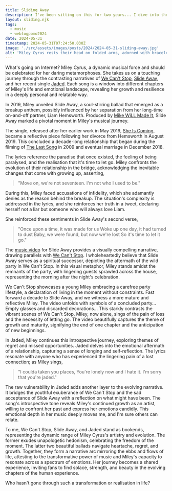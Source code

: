 ```yaml
---
title: Sliding Away
description: I've been sitting on this for two years... I dive into the evolution of Miley Cyrus between "We Can't Stop," "Slide Away," and more recently, "Jaded."
layout: sliding.njk
tags:
  - music
  - weblogpomo2024
date: 2024-05-31
timestamp: 2024-05-31T07:24:50.030Z
image: './src/assets/images/posts/2024/2024-05-31-sliding-away.jpg'
alt: 'Miley Cyrus rests their head on folded arms, adorned with bracelets, on the edge of a dimly lit pool, with soft lighting creating a reflective ambiance. From the music video, Sliding Away.'
---
```


What's going on Internet? Miley Cyrus, a dynamic musical force and should be celebrated for her daring metamorphoses. She takes us on a touching journey through the contrasting narratives of [We Can't Stop](https://musicthread.app/link/2hECY3lfDFoyko6nwkwvuKseMrj), [Slide Away](https://musicthread.app/link/2hECY12BaeHyGJEhkQ8KxfDPRoe), and her recent single [Jaded](https://musicthread.app/link/2hEF0hlY81opHVfsJQJ85s9jBWQ). Each song is a window into different chapters of Miley's life and emotional landscape, revealing her growth and resilience in a deeply personal and relatable way.

In 2019, Miley unveiled Slide Away, a soul-stirring ballad that emerged as a breakup anthem, possibly influenced by her separation from her long-time on-and-off partner, Liam Hemsworth. Produced by [Mike WiLL Made It](https://www.eardrummer.co/), Slide Away marked a pivotal moment in Miley's musical journey.

The single, released after her earlier work in May 2019, [She Is Coming](https://musicthread.app/link/2hECY0BO4B3gZRcXshCbGCwwzOc), became a reflective piece following her divorce from Hemsworth in August 2019. This concluded a decade-long relationship that began during the filming of [The Last Song](https://www.themoviedb.org/movie/35690-the-last-song) in 2009 and eventual marriage in December 2018.

The lyrics reference the paradise that once existed, the feeling of being paralysed, and the realisation that it's time to let go. Miley confronts the evolution of their relationship in the bridge, acknowledging the inevitable changes that come with growing up, asserting,

> "Move on, we're not seventeen.
> I'm not who I used to be."

During this, Miley faced accusations of infidelity, which she adamantly denies as the reason behind the breakup. The situation's complexity is addressed in the lyrics, and she reinforces her truth in a tweet, declaring herself not a liar but someone who will always love Liam.

She reinforced these sentiments in Slide Away's second verse,

> "Once upon a time, it was made for us
> Woke up one day, it had turned to dust
> Baby, we were found, but now we're lost
> So it's time to let it go."

The [music video](https://www.youtube.com/watch?v=rrvFv6j3-sM) for Slide Away provides a visually compelling narrative, drawing parallels with [We Can't Stop](https://www.youtube.com/watch?v=LrUvu1mlWco&pp=ygUNd2UgY2FuJ3Qgc3RvcA%3D%3D). I wholeheartedly believe that Slide Away serves as a spiritual successor, depicting the aftermath of the wild party in We Can't Stop. In this visual metaphor, Miley stands amidst the remnants of the party, with lingering guests sprawled across the house, representing the morning after the night's celebration.

We Can't Stop showcases a young Miley embracing a carefree party lifestyle, a declaration of living in the moment without constraints. Fast forward a decade to Slide Away, and we witness a more mature and reflective Miley. The video unfolds with symbols of a concluded party... Empty glasses and discarded decorations... This starkly contrasts the vibrant scenes of We Can't Stop. Miley, now alone, sings of the pain of loss and the necessity of letting go. The video beautifully captures the theme of growth and maturity, signifying the end of one chapter and the anticipation of new beginnings.

In Jaded, Miley continues this introspective journey, exploring themes of regret and missed opportunities. Jaded delves into the emotional aftermath of a relationship, capturing a sense of longing and self-reflection. The lyrics resonate with anyone who has experienced the lingering pain of a lost connection; as Miley sings,

>"I coulda taken you places,
>You're lonely now and I hate it.
>I'm sorry that you're jaded."

The raw vulnerability in Jaded adds another layer to the evolving narrative. It bridges the youthful exuberance of We Can't Stop and the sad acceptance of Slide Away with a reflection on what might have been. The song's introspective tone reveals Miley's continued growth as an artist, willing to confront her past and express her emotions candidly. This emotional depth in her music deeply moves me, and I'm sure others can relate.

To me, We Can't Stop, Slide Away, and Jaded stand as bookends, representing the dynamic range of Miley Cyrus's artistry and evolution. The former exudes unapologetic hedonism, celebrating the freedom of the moment. The latter two beautiful ballads navigate heartache, regret, and growth. Together, they form a narrative arc mirroring the ebbs and flows of life, attesting to the transformative power of music and Miley's capacity to resonate across a spectrum of emotions. Her journey becomes a shared experience, inviting fans to find solace, strength, and beauty in the evolving chapters of the human experience.

Who hasn't gone through such a transformation or realisation in life?
